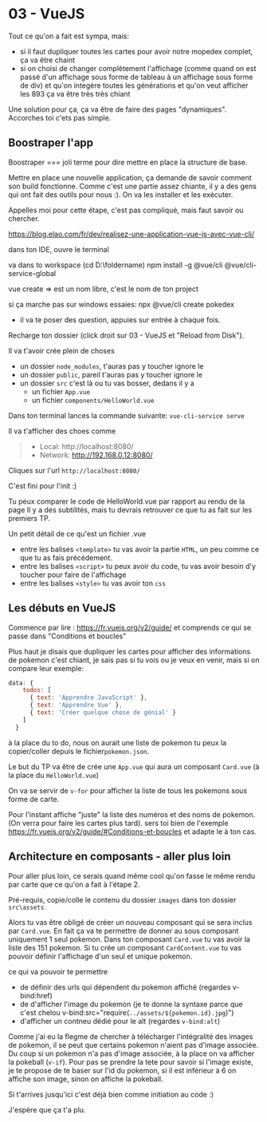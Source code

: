 03 - VueJS
==========

Tout ce qu'on a fait est sympa, mais:
 - si il faut dupliquer toutes les cartes pour avoir notre mopedex complet, ça va être chaint
 - si on choisi de changer complètement l'affichage (comme quand on est passé d'un affichage sous forme de tableau à un affichage sous forme de div) et qu'on integère toutes les générations et qu'on veut afficher les 893 ça va être très très chiant
 
 Une solution pour ça, ça va être de faire des pages "dynamiques".
 Accorches toi c'ets pas simple.
 
 Boostraper l'app
 ----------------
 Boostraper === joli terme pour dire mettre en place la structure de base.
 
 Mettre en place une nouvelle application, ça demande de savoir comment son build fonctionne.
 Comme c'est une partie assez chiante, il y a des gens qui ont fait des outils pour nous :). On va les installer et les exécuter.
 
 Appelles moi pour cette étape, c'est pas compliqué, mais faut savoir ou chercher.
 
 https://blog.elao.com/fr/dev/realisez-une-application-vue-js-avec-vue-cli/
 
 dans ton IDE, ouvre le terminal
 
 va dans to workspace (cd D:\foldername)
 npm install -g @vue/cli @vue/cli-service-global
 
 vue create <pokedex>
 => <pokedex> est un nom libre, c'est le nom de ton project
 
 si ça marche pas sur windows essaies:
  npx @vue/cli create pokedex
  
 - il va te poser des question, appuies sur entrée à chaque fois.
 
 Recharge ton dossier (click droit sur 03 - VueJS et "Reload from Disk").
 
 Il va t'avoir crée plein de choses 
   - un dossier `node_modules`, t'auras pas y toucher ignore le
   - un dossier `public`, pareil t'auras pas y toucher ignore le
   - un dossier `src` c'est là ou tu vas bosser, dedans il y a
      - un fichier `App.vue`
      - un fichier `components/HelloWorld.vue`
      
 Dans ton terminal lances la commande suivante:
  `vue-cli-service serve`
  
 Il va t'afficher des choes comme
  >  - Local:   http://localhost:8080/ 
  >  - Network: http://192.168.0.12:8080/

  Cliques sur l'url `http://localhost:8080/`
  
C'est fini pour l'init :)

Tu peux comparer le code de HelloWorld.vue par rapport au rendu de la page 
Il y a des subtilités, mais tu devrais retrouver ce que tu as fait sur les premiers TP.

Un petit détail de ce qu'est un fichier .vue
 - entre les balises `<template>` tu vas avoir la partie `HTML`, un peu comme ce que tu as fais précédement.
 - entre les balises `<script>` tu peux avoir du code, tu vas avoir besoin d'y toucher pour faire de l'affichage
 - entre les balises `<style>` tu vas avoir ton `css`

 
 Les débuts en VueJS
 -------------------
 
 Commence par lire :
 https://fr.vuejs.org/v2/guide/
 et comprends ce qui se passe dans "Conditions et boucles"
 
 Plus haut je disais que dupliquer les cartes pour afficher des informations de pokemon c'est chiant, je sais pas si tu vois ou je veux en venir,
 mais si on compare leur exemple:
 
 ```js
 data: {
     todos: [
       { text: 'Apprendre JavaScript' },
       { text: 'Apprendre Vue' },
       { text: 'Créer quelque chose de génial' }
     ]
   }
```

à la place du to do, nous on aurait une liste de pokemon tu peux la copier/coller depuis le fichier`pokemon.json`.

Le but du TP va être de crée une `App.vue`
qui aura un composant `Card.vue` (à la place du `HelloWorld.vue`)

On va se servir de `v-for` pour afficher la liste de tous les pokemons sous forme de carte.

 Pour l'instant affiche "juste" la liste des numéros et des noms de pokemon.
 (On verra pour faire les cartes plus tard).
 sers toi bien de l'exemple https://fr.vuejs.org/v2/guide/#Conditions-et-boucles et adapte le à ton cas.
 
  Architecture en composants - aller plus loin
  ------------------------------------------

Pour aller plus loin, ce serais quand même cool qu'on fasse le même rendu par carte que ce qu'on a fait à l'étape 2.

Pré-requis, copie/colle le contenu du dossier `images` dans ton dossier `src\assets`

Alors tu vas être obligé de créer un nouveau composant qui se sera inclus par `Card.vue`. En fait ça va te permettre de donner au sous composant uniquement 1 seul pokemon.
Dans ton composant `Card.vue` tu vas avoir la liste des 151 pokemon.
Si tu crée un composant `CardContent.vue` tu vas pouvoir définir l'affichage d'un seul et unique pokemon.

ce qui va pouvoir te permettre 
 - de définir des urls qui dépendent du pokemon affiché (regardes v-bind:href)
 - de d'afficher l'image du pokemon (je te donne la syntaxe parce que c'est chelou v-bind:src="require(`../assets/${pokemon.id}.jpg`)")
 - d'afficher un contneu dédié pour le alt (regardes `v-bind:alt`)


Comme j'ai eu la flegme de chercher à télécharger l'intégralité des images de pokemon, il se peut que certains pokemon n'aient pas d'image associée.
Du coup si un pokemon n'a pas d'image associée, à la place on va afficher la pokeball (`v-if`). Pour pas se prendre la tete pour savoir si l'image existe,
je te propose de te baser sur l'id du pokemon, si il est inférieur à 6 on affiche son image, sinon on affiche la pokeball.

Si t'arrives jusqu'ici c'est déjà bien comme initiation au code :)

J'espère que ça t'a plu.